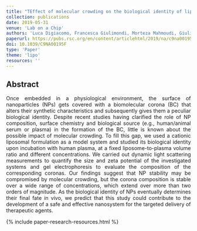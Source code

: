 ```yaml
---
title: "TEffect of molecular crowding on the biological identity of liposomes: an overlooked factor at the bio-nano interface"
collection: publications
date: 2019-05-31
venue: 'Lab on a Chip'
authors: 'Luca Digiacomo, Francesca Giulimondi, Morteza Mahmoudi, Giulio Caracciolo'
paperurl: https://pubs.rsc.org/en/content/articlehtml/2019/na/c9na00195f
doi: 10.1039/C9NA00195F 
type: 'Paper'
theme: 'lipo'
resources: ''
---
```


<h2> Abstract </h2>
<p align= "justify">
Once embedded in a physiological environment, the surface of nanoparticles (NPs) gets covered with a biomolecular corona (BC) that alters their synthetic characteristics and subsequently gives them a peculiar biological identity. Despite recent studies having clarified the role of NP composition, surface chemistry and biological source (e.g., human/animal serum or plasma) in the formation of the BC, little is known about the possible impact of molecular crowding. To fill this gap, we used a cationic liposomal formulation as a model system and studied its biological identity upon incubation with human plasma, at a fixed liposome-to-plasma volume ratio and different concentrations. We carried out dynamic light scattering measurements to quantify the size and zeta potential of the investigated systems and gel electrophoresis to evaluate the composition of the corresponding coronas. Our findings suggest that NP stability may be compromised by molecular crowding, but the corona composition is stable over a wide range of concentrations, which extend over more than two orders of magnitude. As the biological identity of NPs eventually determines their final fate in vivo, we predict that this study could contribute to the development of a safe and effective nanosystem for the targeted delivery of therapeutic agents.

{% include paper-research-resources.html %}
